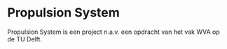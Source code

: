 # Propulsion System
Propulsion System is een project n.a.v. een opdracht van het vak WVA op de TU Delft.

